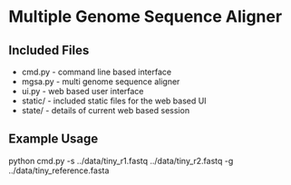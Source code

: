 
Multiple Genome Sequence Aligner
================================

Included Files
--------------
* cmd.py - command line based interface
* mgsa.py - multi genome sequence aligner
* ui.py - web based user interface
* static/ - included static files for the web based UI
* state/ - details of current web based session

Example Usage
-------------
python cmd.py -s ../data/tiny_r1.fastq ../data/tiny_r2.fastq -g ../data/tiny_reference.fasta

